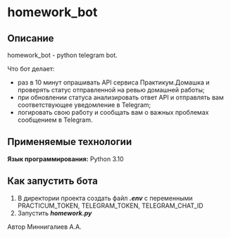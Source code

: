 # homework_bot

## Описание

homework_bot - python telegram bot.

Что бот делает:
-    раз в 10 минут опрашивать API сервиса Практикум.Домашка и проверять статус отправленной на ревью домашней работы;
-    при обновлении статуса анализировать ответ API и отправлять вам соответствующее уведомление в Telegram;
-    логировать свою работу и сообщать вам о важных проблемах сообщением в Telegram.

## Применяемые технологии

**Язык программирования:** Python 3.10

## Как запустить бота

1. В директории проекта создать файл ***.env*** с переменными PRACTICUM_TOKEN, TELEGRAM_TOKEN, TELEGRAM_CHAT_ID
2. Запустить ***homework.py***

Автор Миннигалиев А.А.
